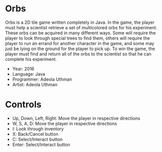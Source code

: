 # Orbs
Orbs is a 2D tile game written completely in Java. In the game, the player must help a scientist retrieve a set of multicolored orbs for his experiment. These orbs can be acquired in many different ways. Some will require the player to look through special trees to find them, others will require the player to run an errand for another character in the game, and some may just be lying on the ground for the player to pick up. To win the game, the player must find and return all of the orbs to the scientist so that he can complete his experiment.

- Year: 2016
- Language: Java
- Programmer: Adeola Uthman
- Artist: Adeola Uthman

# Controls
- Up, Down, Left, Right: Move the player in respective directions
- W, S, A, D: Move the player in respective directions
- I: Look through inventory
- X: Back/Cancel button
- C: Select/Interact button
- Enter: Select/Interact button 
